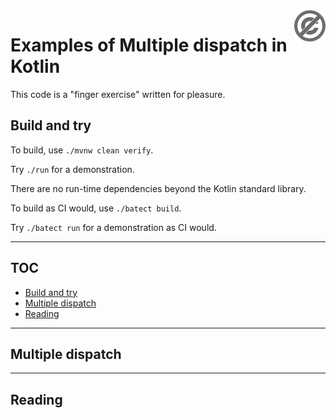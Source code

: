 <a href="./LICENSE.md">
<img src="./images/public-domain.png" alt="Public Domain"
align="right"/>
</a>

# Examples of Multiple dispatch in Kotlin

This code is a "finger exercise" written for pleasure.

## Build and try

To build, use `./mvnw clean verify`.

Try `./run` for a demonstration.

There are no run-time dependencies beyond the Kotlin standard library.

To build as CI would, use `./batect build`.

Try `./batect run` for a demonstration as CI would.

---

## TOC

* [Build and try](#build-and-try)
* [Multiple dispatch](#multiple-dispatch)
* [Reading](#reading)

---

## Multiple dispatch

---

## Reading
